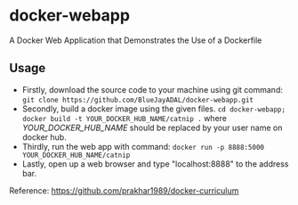 # docker-webapp
A Docker Web Application that Demonstrates the Use of a Dockerfile

## Usage
+ Firstly, download the source code to your machine using git command: `git clone https://github.com/BlueJayADAL/docker-webapp.git`
+ Secondly, build a docker image using the given files. 
`cd docker-webapp;`
`docker build -t YOUR_DOCKER_HUB_NAME/catnip .`
where *YOUR_DOCKER_HUB_NAME* should be replaced by your user name on docker hub.
+ Thirdly, run the web app with command:
`docker run -p 8888:5000 YOUR_DOCKER_HUB_NAME/catnip`
+ Lastly, open up a web browser and type "localhost:8888" to the address bar.

Reference: https://github.com/prakhar1989/docker-curriculum
